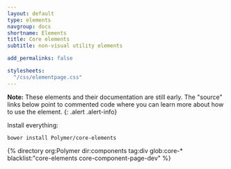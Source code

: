 ```yaml
---
layout: default
type: elements
navgroup: docs
shortname: Elements
title: Core elements
subtitle: non-visual utility elements

add_permalinks: false

stylesheets:
  "/css/elementpage.css"
---
```


**Note:** These elements and their documentation are still early. The "source" links below point to commented code where you can learn more about how to use the element.
{: .alert .alert-info}

Install everything:

    bower install Polymer/core-elements

<section class="element-list">
{% directory org:Polymer dir:components tag:div glob:core-* blacklist:"core-elements core-component-page-dev" %}
</section>

